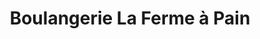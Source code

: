 ---
title: "Boulangerie La Ferme à Pain"
url: /eysines/boulangerie-la-ferme-a-pain/
shop: Bäckerei
---